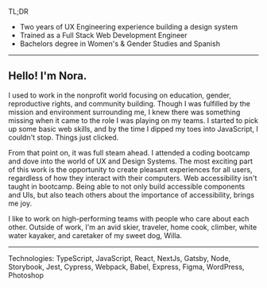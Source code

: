 TL;DR
- Two years of UX Engineering experience building a design system
- Trained as a Full Stack Web Development Engineer
- Bachelors degree in Women's & Gender Studies and Spanish

----------------------

## Hello! I'm Nora. 

I used to work in the nonprofit world focusing on education, gender, reproductive rights, and community building. Though I was fulfilled by the mission and environment surrounding me, I knew there was something missing when it came to the role I was playing on my teams. I started to pick up some basic web skills, and by the time I dipped my toes into JavaScript, I couldn't stop. Things just clicked.

From that point on, it was full steam ahead. I attended a coding bootcamp and dove into the world of UX and Design Systems. The most exciting part of this work is the opportunity to create pleasant experiences for all users, regardless of how they interact with their computers. Web accessibility isn't taught in bootcamp. Being able to not only build accessible components and UIs, but also teach others about the importance of accessibility, brings me joy.

I like to work on high-performing teams with people who care about each other. Outside of work, I'm an avid skier, traveler, home cook, climber, white water kayaker, and caretaker of my sweet dog, Willa.

----------------------

Technologies: TypeScript, JavaScript, React, NextJs, Gatsby, Node, Storybook, Jest, Cypress, Webpack, Babel, Express, Figma, WordPress, Photoshop
